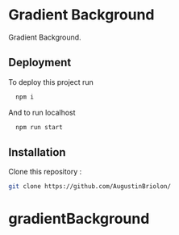 # Gradient Background

Gradient Background.

## Deployment

To deploy this project run

```bash
  npm i
```
And to run localhost 
```bash
  npm run start
```


## Installation

Clone this repository : 

```bash
git clone https://github.com/AugustinBriolon/
```

# gradientBackground
